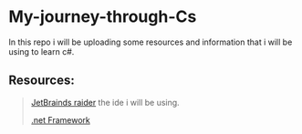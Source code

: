 ﻿# My-journey-through-Cs
In this repo i will be uploading some resources and information that i will be using to learn c#.

## Resources:
> [JetBrainds raider](https://www.jetbrains.com/es-es/rider/) the ide i will be using.
> 
> [.net Framework](https://www.microsoft.com/es-mx/download/details.aspx?id=30653)